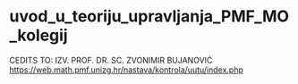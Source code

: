 # uvod_u_teoriju_upravljanja_PMF_MO_kolegij
CEDITS TO:
IZV. PROF. DR. SC. ZVONIMIR BUJANOVIĆ
https://web.math.pmf.unizg.hr/nastava/kontrola/uutu/index.php
